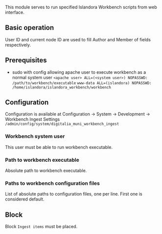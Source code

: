 This module serves to run specified Islandora Workbench scripts from web interface.

## Basic operation
User ID and current node ID are used to fill Author and Member of fields respectively.

## Prerequisites
- sudo with config allowing apache user to execute workbench as a normal system user
`<apache user> ALL=(<system user>) NOPASSWD: /path/to/workbench/executable`
`www-data ALL=(islandora) NOPASSWD: /home/islandora/islandora_workbench/workbench`

## Configuration
Configuration is available at Configuration -> System -> Development -> Workbench Ingest Settings `/admin/config/system/digitalia_muni_workbench_ingest`

### Workbench system user
This user must be able to run workbench executable.

### Path to workbench executable
Absolute path to workbench executable.

### Paths to workbench configuration files
List of absolute paths to configuration files, one per line. First one is considered default.

## Block
Block `Ingest items` must be placed.
